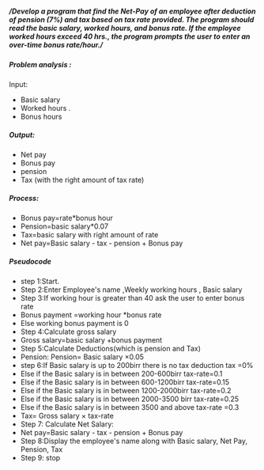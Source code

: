 ##### /*Develop a program that find the Net-Pay of an employee after deduction of pension (7%) and tax based on tax rate provided. The program should read the basic salary, worked hours, and bonus rate. If the employee worked hours exceed 40 hrs., the program prompts the user to enter an over-time bonus rate/hour.*/
##### Problem analysis :
Input:
- Basic salary 
- Worked hours .
- Bonus hours

##### Output:
- Net pay
- Bonus pay
- pension 
- Tax (with the right amount of tax rate)

##### Process:
- Bonus pay=rate*bonus hour
- Pension=basic salary*0.07
- Tax=basic salary with right amount of rate 
- Net pay=Basic salary - tax - pension + Bonus pay

##### Pseudocode 
- step 1:Start.
- Step 2:Enter Employee's name ,Weekly working hours  , Basic salary
- Step 3:If working hour is greater than 40 ask the user to enter bonus rate 
- Bonus payment =working hour *bonus rate 
- Else working bonus payment  is 0
-  Step 4:Calculate gross salary 
- Gross salary=basic salary +bonus payment 
- Step 5:Calculate Deductions(which is pension and Tax)
-	Pension: Pension= Basic salary ×0.05
- step 6:If Basic salary is up to 200birr there is no tax deduction tax =0%
-    Else if the Basic salary is in between 200-600birr tax-rate=0.1
-    Else if the Basic salary is in between 600-1200birr tax-rate=0.15
-    Else if the Basic salary is in between 1200-2000birr tax-rate=0.2
-    Else if the Basic salary is in between 2000-3500 birr tax-rate=0.25
-    Else if the Basic salary is in between 3500 and above tax-rate =0.3
-  Tax= Gross salary × tax-rate
- Step 7: Calculate Net Salary:
- Net pay=Basic salary - tax - pension + Bonus pay
- Step 8:Display the employee's name along with Basic salary, Net Pay, Pension, Tax
- Step 9: stop

